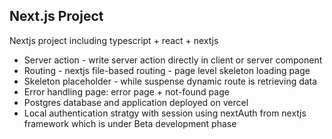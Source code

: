 ## Next.js Project

Nextjs project including typescript + react + nextjs 

* Server action - write server action directly in client or server component
* Routing - nextjs file-based routing - page level skeleton loading page
* Skeleton placeholder - while suspense dynamic route is retrieving data
* Error handling page: error page + not-found page
* Postgres database and application deployed on vercel 
* Local authentication stratgy with session using nextAuth from nextjs framework which is under Beta development phase
